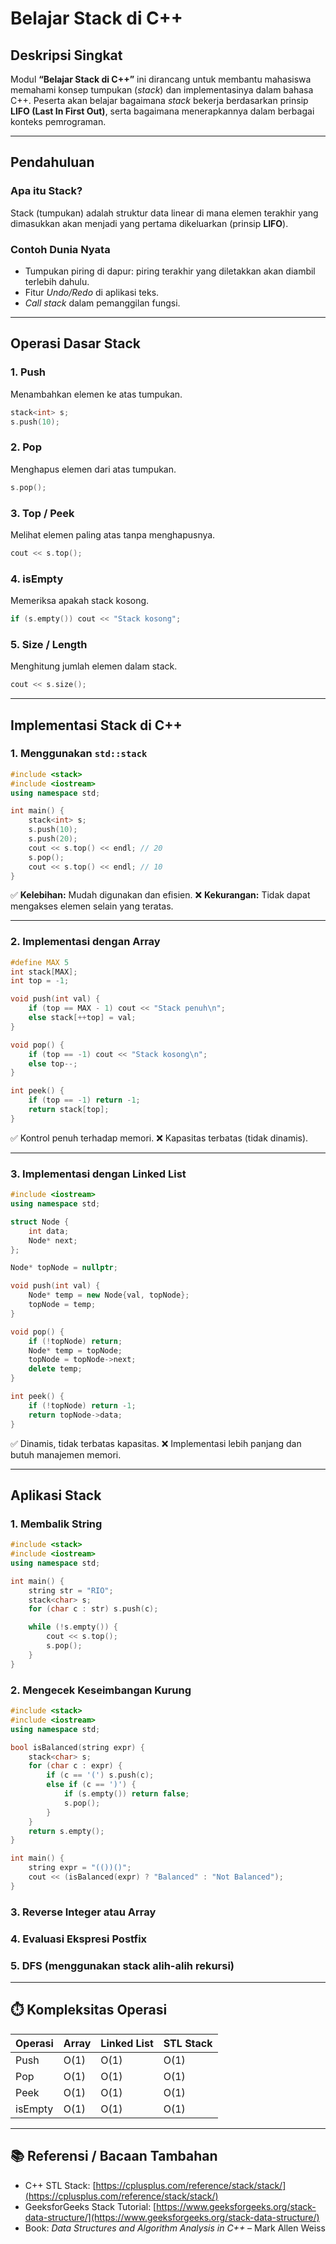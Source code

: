 # Belajar Stack di C++

## Deskripsi Singkat

Modul **“Belajar Stack di C++”** ini dirancang untuk membantu mahasiswa memahami konsep tumpukan (*stack*) dan implementasinya dalam bahasa C++. Peserta akan belajar bagaimana *stack* bekerja berdasarkan prinsip **LIFO (Last In First Out)**, serta bagaimana menerapkannya dalam berbagai konteks pemrograman.

---

## Pendahuluan

### Apa itu Stack?

Stack (tumpukan) adalah struktur data linear di mana elemen terakhir yang dimasukkan akan menjadi yang pertama dikeluarkan (prinsip **LIFO**).

### Contoh Dunia Nyata

* Tumpukan piring di dapur: piring terakhir yang diletakkan akan diambil terlebih dahulu.
* Fitur *Undo/Redo* di aplikasi teks.
* *Call stack* dalam pemanggilan fungsi.

---
## Operasi Dasar Stack

### 1. Push

Menambahkan elemen ke atas tumpukan.

```cpp
stack<int> s;
s.push(10);
```

### 2. Pop

Menghapus elemen dari atas tumpukan.

```cpp
s.pop();
```

### 3. Top / Peek

Melihat elemen paling atas tanpa menghapusnya.

```cpp
cout << s.top();
```

### 4. isEmpty

Memeriksa apakah stack kosong.

```cpp
if (s.empty()) cout << "Stack kosong";
```

### 5. Size / Length

Menghitung jumlah elemen dalam stack.

```cpp
cout << s.size();
```

---

## Implementasi Stack di C++

### 1. Menggunakan `std::stack`

```cpp
#include <stack>
#include <iostream>
using namespace std;

int main() {
    stack<int> s;
    s.push(10);
    s.push(20);
    cout << s.top() << endl; // 20
    s.pop();
    cout << s.top() << endl; // 10
}
```

✅ **Kelebihan:** Mudah digunakan dan efisien.
❌ **Kekurangan:** Tidak dapat mengakses elemen selain yang teratas.

---

### 2. Implementasi dengan Array

```cpp
#define MAX 5
int stack[MAX];
int top = -1;

void push(int val) {
    if (top == MAX - 1) cout << "Stack penuh\n";
    else stack[++top] = val;
}

void pop() {
    if (top == -1) cout << "Stack kosong\n";
    else top--;
}

int peek() {
    if (top == -1) return -1;
    return stack[top];
}
```

✅ Kontrol penuh terhadap memori.
❌ Kapasitas terbatas (tidak dinamis).

---

### 3. Implementasi dengan Linked List

```cpp
#include <iostream>
using namespace std;

struct Node {
    int data;
    Node* next;
};

Node* topNode = nullptr;

void push(int val) {
    Node* temp = new Node{val, topNode};
    topNode = temp;
}

void pop() {
    if (!topNode) return;
    Node* temp = topNode;
    topNode = topNode->next;
    delete temp;
}

int peek() {
    if (!topNode) return -1;
    return topNode->data;
}
```

✅ Dinamis, tidak terbatas kapasitas.
❌ Implementasi lebih panjang dan butuh manajemen memori.

---

## Aplikasi Stack

### 1. Membalik String

```cpp
#include <stack>
#include <iostream>
using namespace std;

int main() {
    string str = "RIO";
    stack<char> s;
    for (char c : str) s.push(c);

    while (!s.empty()) {
        cout << s.top();
        s.pop();
    }
}
```

### 2. Mengecek Keseimbangan Kurung

```cpp
#include <stack>
#include <iostream>
using namespace std;

bool isBalanced(string expr) {
    stack<char> s;
    for (char c : expr) {
        if (c == '(') s.push(c);
        else if (c == ')') {
            if (s.empty()) return false;
            s.pop();
        }
    }
    return s.empty();
}

int main() {
    string expr = "(())()";
    cout << (isBalanced(expr) ? "Balanced" : "Not Balanced");
}
```

### 3. Reverse Integer atau Array

### 4. Evaluasi Ekspresi Postfix

### 5. DFS (menggunakan stack alih-alih rekursi)

---

## ⏱️ Kompleksitas Operasi

| Operasi | Array | Linked List | STL Stack |
| ------- | ----- | ----------- | --------- |
| Push    | O(1)  | O(1)        | O(1)      |
| Pop     | O(1)  | O(1)        | O(1)      |
| Peek    | O(1)  | O(1)        | O(1)      |
| isEmpty | O(1)  | O(1)        | O(1)      |

---

## 📚 Referensi / Bacaan Tambahan

* C++ STL Stack: [https://cplusplus.com/reference/stack/stack/](https://cplusplus.com/reference/stack/stack/)
* GeeksforGeeks Stack Tutorial: [https://www.geeksforgeeks.org/stack-data-structure/](https://www.geeksforgeeks.org/stack-data-structure/)
* Book: *Data Structures and Algorithm Analysis in C++* – Mark Allen Weiss

